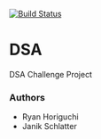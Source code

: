 [![Build Status](https://travis-ci.com/rhoriguchi/DSA.svg?token=2mgnyUZChz9fndY1K1xA&branch=master)](https://travis-ci.com/rhoriguchi/DSA)

# DSA
DSA Challenge Project

### Authors
- Ryan Horiguchi
- Janik Schlatter
